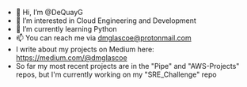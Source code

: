 - 👋 Hi, I’m @DeQuayG
- 👀 I’m interested in Cloud Engineering and Development
- 🌱 I’m currently learning Python
- 📫 You can reach me via dmglascoe@protonmail.com
- I write about my projects on Medium here: https://medium.com/@dmglascoe 
- So far my most recent projects are in the "Pipe" and "AWS-Projects" repos, but I'm currently working on my "SRE_Challenge" repo
